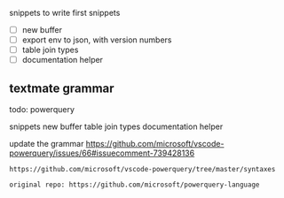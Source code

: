 snippets to write first
snippets

- [ ] new buffer
- [ ] export env to json, with version numbers
- [ ] table join types
- [ ] documentation helper

## textmate grammar


todo: powerquery

snippets
    new buffer
    table join types
    documentation helper

update the grammar
    https://github.com/microsoft/vscode-powerquery/issues/66#issuecomment-739428136

    https://github.com/microsoft/vscode-powerquery/tree/master/syntaxes

    original repo: https://github.com/microsoft/powerquery-language